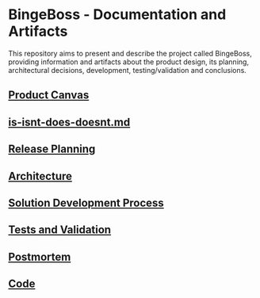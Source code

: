 # BingeBoss - Documentation and Artifacts

This repository aims to present and describe the project called BingeBoss, providing information and artifacts about the product design, its planning, architectural decisions, development, testing/validation and conclusions.

## [Product Canvas](product-canvas.md)

## [is-isnt-does-doesnt.md](is-isnt-does-doesnt.md "mention")

## [Release Planning](release-planning.md)

## [Architecture](architecture.md)

## [Solution Development Process](solution-development-process.md)

## [Tests and Validation](tests.md)

## [Postmortem](postmortem.md)

## [Code](code.md)
